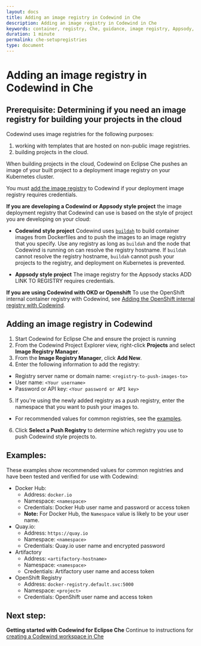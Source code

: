 ```yaml
---
layout: docs
title: Adding an image registry in Codewind in Che
description: Adding an image registry in Codewind in Che
keywords: container, registry, Che, guidance, image registry, Appsody, Docker, name, push registry, Kubernetes
duration: 1 minute
permalink: che-setupregistries
type: document
---
```


# Adding an image registry in Codewind in Che

## Prerequisite: Determining if you need an image registry for building your projects in the cloud

 Codewind uses image registries for the following purposes:

 1. working with templates that are hosted on non-public image registries.
 2. building projects in the cloud.
 
When building projects in the cloud, Codewind on Eclipse Che pushes an image of your built project to a deployment image registry on your Kubernetes cluster. 

You must [add the image registry](#adding-an-image-registry-in-codewind) to Codewind if your deployment image registry requires credentials.

**If you are developing a Codewind or Appsody style project** the image deployment registry that Codewind can use is based on the style of project you are developing on your cloud: 

- **Codewind style project** Codewind uses [`buildah`](https://github.com/containers/buildah) to build container images from Dockerfiles and to push the images to an image registry that you specify. Use any registry as long as `buildah` and the node that Codewind is running on can resolve the registry hostname. If `buildah` cannot resolve the registry hostname, `buildah` cannot push your projects to the registry, and deployment on Kubernetes is prevented.

- **Appsody style project** The image registry for the Appsody stacks ADD LINK TO REGISTRY requires credentials. 

**If you are using Codewind with OKD or Openshift** To use the OpenShift internal container registry with Codewind, see [Adding the OpenShift internal registry with Codewind](openshiftregistry.html).

## Adding an image registry in Codewind

1. Start Codewind for Eclipse Che and ensure the project is running
2. From the Codewind Project Explorer view, right-click **Projects** and select **Image Registry Manager**.
3. From the **Image Registry Manager**, click **Add New**.
4. Enter the following information to add the registry:
  - Registry server name or domain name: `<registry-to-push-images-to>`
  - User name: `<Your username>`
  - Password or API key: `<Your password or API key>`
5. If you're using the newly added registry as a push registry, enter the namespace that you want to push your images to.
  - For recommended values for common registries, see the [examples](#examples).
6. Click **Select a Push Registry** to determine which registry you use to push Codewind style projects to.


## Examples:
These examples show recommended values for common registries and have been tested and verified for use with Codewind:

- Docker Hub:
    - Address: `docker.io`
    - Namespace: `<namespace>`
    - Credentials: Docker Hub user name and password or access token
    - **Note:** For Docker Hub, the `Namespace` value is likely to be your user name. 
- Quay.io:
    - Address: `https://quay.io`
    - Namespace: `<namespace>`
    - Credentials: Quay.io user name and encrypted password
- Artifactory
    - Address: `<artifactory-hostname>`
    - Namespace: `<namespace>`
    - Credentials: Artifactory user name and access token
- OpenShift Registry
    - Address: `docker-registry.default.svc:5000`
    - Namespace: `<project>`
    - Credentials: OpenShift user name and access token

## Next step: 

**Getting started with Codewind for Eclipse Che** Continue to instructions for [creating a Codewind workspace in Che](che-createcodewindworkspace.html)